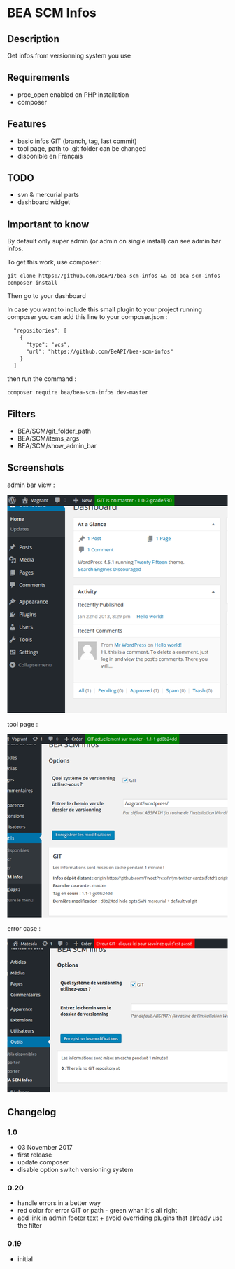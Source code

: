 # BEA SCM Infos #

## Description ##

Get infos from versionning system you use

## Requirements

* proc_open enabled on PHP installation
* composer

## Features

* basic infos GIT (branch, tag, last commit)
* tool page, path to .git folder can be changed
* disponible en Français

## TODO

* svn & mercurial parts
* dashboard widget


## Important to know ##

By default only super admin (or admin on single install) can see admin bar infos.

To get this work, use composer :

```
git clone https://github.com/BeAPI/bea-scm-infos && cd bea-scm-infos
composer install
```

Then go to your dashboard

In case you want to include this small plugin to your project running composer you can add this line to your composer.json :

```
  "repositories": [
    {
      "type": "vcs",
      "url": "https://github.com/BeAPI/bea-scm-infos"
    }
  ]
```

then run the command :

```
composer require bea/bea-scm-infos dev-master
```

## Filters

* BEA/SCM/git_folder_path
* BEA/SCM/items_args
* BEA/SCM/show_admin_bar

## Screenshots

admin bar view :

![admin bar infos](/assets/img/screen-admin-bar.png?raw=true)

tool page :

![set options](/assets/img/screen-options.png?raw=true)

error case :

![set options](/assets/img/screen-error.png?raw=true)

## Changelog ##

### 1.0
* 03 November 2017
* first release
* update composer
* disable option switch versioning system

### 0.20
* handle errors in a better way
* red color for error GIT or path - green whan it's all right
* add link in admin footer text + avoid overriding plugins that already use the filter

### 0.19
* initial
